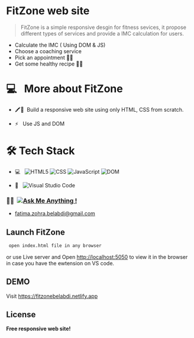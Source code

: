 # FitZone web site


>FitZone is a simple responsive desgin for fitness sevices, it propose different types of services and provide a IMC calculation for users.

- Calculate the IMC ( Using DOM & JS)
- Choose a coaching service  
- Pick an appointment 📅✨ 
- Get some healthy recipe 👩‍🍳
###

# 💻 &nbsp; More about FitZone

- 🖍📐&nbsp; Build a responsive web site using only HTML, CSS from scratch.

- ⚡ &nbsp;   Use JS and DOM 

# 🛠 Tech Stack

- 💻 &nbsp;
   ![HTML5](https://img.shields.io/badge/-HTML5-333333?style=flat&logo=HTML5)
  ![CSS](https://img.shields.io/badge/-CSS-333333?style=flat&logo=CSS3&logoColor=1572B6)
  ![JavaScript](https://img.shields.io/badge/-JavaScript-333333?style=flat&logo=javascript)  ![DOM](https://img.shields.io/badge/-DOM-333333?style=flat&logo=DOM)

- 🔧 &nbsp;
  ![Visual Studio Code](https://img.shields.io/badge/-Visual%20Studio%20Code-333333?style=flat&logo=visual-studio-code&logoColor=007ACC)

### 🤝🏻  &nbsp;[![Ask Me Anything !](https://img.shields.io/badge/Ask%20me-anything-1abc9c.svg)](https://github.com/belabdifatimazohra/FitZone/issues)
- fatima.zohra.belabdi@gmail.com


## Launch FitZone 

```sh
 open index.html file in any browser
```
or use Live server and Open [http://localhost:5050](http://localhost:5050) to view it in the browser in case you have the ewtension on VS code.

## DEMO
Visit https://fitzonebelabdi.netlify.app
## License

**Free responsive web site!**
